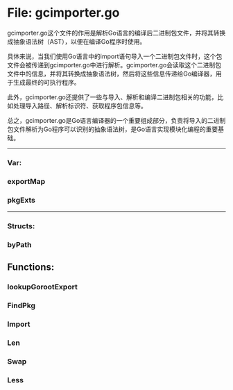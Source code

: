 # File: gcimporter.go

gcimporter.go这个文件的作用是解析Go语言的编译后二进制包文件，并将其转换成抽象语法树（AST），以便在编译Go程序时使用。

具体来说，当我们使用Go语言中的import语句导入一个二进制包文件时，这个包文件会被传递到gcimporter.go中进行解析。gcimporter.go会读取这个二进制包文件中的信息，并将其转换成抽象语法树，然后将这些信息传递给Go编译器，用于生成最终的可执行程序。

此外，gcimporter.go还提供了一些与导入、解析和编译二进制包相关的功能，比如处理导入路径、解析标识符、获取程序包信息等。

总之，gcimporter.go是Go语言编译器的一个重要组成部分，负责将导入的二进制包文件解析为Go程序可以识别的抽象语法树，是Go语言实现模块化编程的重要基础。




---

### Var:

### exportMap





### pkgExts








---

### Structs:

### byPath





## Functions:

### lookupGorootExport





### FindPkg





### Import





### Len





### Swap





### Less





